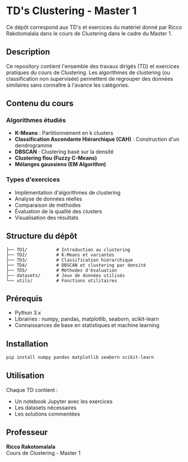 # TD's Clustering - Master 1

Ce dépôt correspond aux TD's et exercices du matériel donné par Ricco Rakotomalala dans le cours de Clustering dans le cadre du Master 1.

## Description

Ce repository contient l'ensemble des travaux dirigés (TD) et exercices pratiques du cours de Clustering. Les algorithmes de clustering (ou classification non supervisée) permettent de regrouper des données similaires sans connaître à l'avance les catégories.

## Contenu du cours

### Algorithmes étudiés
- **K-Means** : Partitionnement en k clusters
- **Classification Ascendante Hiérarchique (CAH)** : Construction d'un dendrogramme
- **DBSCAN** : Clustering basé sur la densité
- **Clustering flou (Fuzzy C-Means)**
- **Mélanges gaussiens (EM Algorithm)**

### Types d'exercices
- Implémentation d'algorithmes de clustering
- Analyse de données réelles
- Comparaison de méthodes
- Évaluation de la qualité des clusters
- Visualisation des résultats

## Structure du dépôt

```
├── TD1/           # Introduction au clustering
├── TD2/           # K-Means et variantes
├── TD3/           # Classification hiérarchique
├── TD4/           # DBSCAN et clustering par densité
├── TD5/           # Méthodes d'évaluation
├── datasets/      # Jeux de données utilisés
└── utils/         # Fonctions utilitaires
```

## Prérequis

- Python 3.x
- Librairies : numpy, pandas, matplotlib, seaborn, scikit-learn
- Connaissances de base en statistiques et machine learning

## Installation

```bash
pip install numpy pandas matplotlib seaborn scikit-learn
```

## Utilisation

Chaque TD contient :
- Un notebook Jupyter avec les exercices
- Les datasets nécessaires
- Les solutions commentées

## Professeur

**Ricco Rakotomalala**  
Cours de Clustering - Master 1
